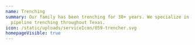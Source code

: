 ```yaml
---
name: Trenching
summary: Our family has been trenching for 30+ years. We specialize in rock and
  pipeline trenching throughout Texas.
icon: /static/uploads/serviceIcon/059-trencher.svg
homepageVisible: true
---
```

